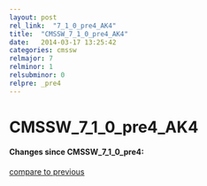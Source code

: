 ```yaml
---
layout: post
rel_link:  "7_1_0_pre4_AK4"
title:  "CMSSW_7_1_0_pre4_AK4"
date:   2014-03-17 13:25:42
categories: cmssw
relmajor: 7
relminor: 1
relsubminor: 0
relpre: _pre4
---
```


# CMSSW_7_1_0_pre4_AK4
#### Changes since CMSSW_7_1_0_pre4:

[compare to previous](https://github.com/cms-sw/cmssw/compare/CMSSW_7_1_0_pre4...CMSSW_7_1_0_pre4_AK4)


